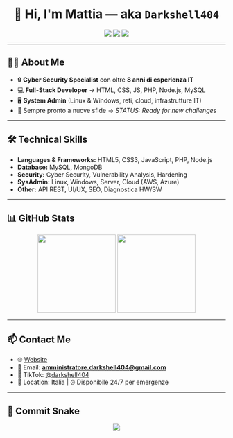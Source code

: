 <h1 align="center">👋 Hi, I'm Mattia — aka <code>Darkshell404</code></h1>

<p align="center">
  <img src="https://img.shields.io/badge/Cyber_Security-%2300ff41.svg?&style=for-the-badge&logo=linux&logoColor=black" />
  <img src="https://img.shields.io/badge/Web_Development-%230072b1.svg?&style=for-the-badge&logo=javascript&logoColor=white" />
  <img src="https://img.shields.io/badge/System_Admin-%23ff8800.svg?&style=for-the-badge&logo=server-fault&logoColor=white" />
</p>

---

## 🧑‍💻 About Me
- 🔒 **Cyber Security Specialist** con oltre **8 anni di esperienza IT**
- 💻 **Full-Stack Developer** → HTML, CSS, JS, PHP, Node.js, MySQL
- 🖥️ **System Admin** (Linux & Windows, reti, cloud, infrastrutture IT)
- 🚀 Sempre pronto a nuove sfide → *STATUS: Ready for new challenges*

---

## 🛠️ Technical Skills
- **Languages & Frameworks:** HTML5, CSS3, JavaScript, PHP, Node.js
- **Database:** MySQL, MongoDB
- **Security:** Cyber Security, Vulnerability Analysis, Hardening
- **SysAdmin:** Linux, Windows, Server, Cloud (AWS, Azure)
- **Other:** API REST, UI/UX, SEO, Diagnostica HW/SW

---


## 📊 GitHub Stats
<p align="center">
  <img src="https://github-readme-stats.vercel.app/api?username=darkshell404&show_icons=true&theme=radical" height="180em" />
  <img src="https://github-readme-stats.vercel.app/api/top-langs/?username=darkshell404&layout=compact&theme=radical" height="180em" />
</p>


---

## 📫 Contact Me
- 🌐 [Website](https://www.darkshell404.it/)  
- 📧 Email: **amministratore.darkshell404@gmail.com**  
- 📱 TikTok: [@darkshell404](https://www.tiktok.com/@darkshell404)  
- 📍 Location: Italia | ⏰ Disponibile 24/7 per emergenze  

---

## 🐍 Commit Snake
<p align="center">
  <img src="https://github.com/darkshell404/darkshell404/blob/output/github-contribution-grid-snake.svg" />
</p>

